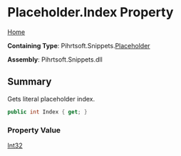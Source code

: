 # Placeholder\.Index Property

[Home](../../../../README.md)

**Containing Type**: Pihrtsoft\.Snippets\.[Placeholder](../README.md)

**Assembly**: Pihrtsoft\.Snippets\.dll

## Summary

Gets literal placeholder index\.

```csharp
public int Index { get; }
```

### Property Value

[Int32](https://docs.microsoft.com/en-us/dotnet/api/system.int32)

